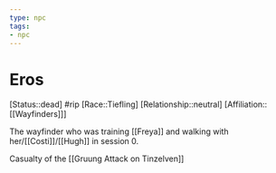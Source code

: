 ```yaml
---
type: npc
tags: 
- npc
---
```


# Eros

[Status::dead] #rip 
[Race::Tiefling] 
[Relationship::neutral]
[Affiliation::[[Wayfinders]]]

The wayfinder who was training [[Freya]] and walking with her/[[Costi]]/[[Hugh]] in session 0.

Casualty of the [[Gruung Attack on Tinzelven]]
